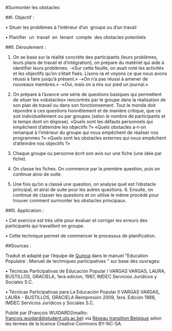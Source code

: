 #Surmonter les obstacles 

##I. Objectif :

• Situer les problèmes à l’intérieur d’un  groupe ou d’un travail

• Planifier  un  travail  en  tenant  compte  des obstacles potentiels

##II. Déroulement :

1. On se base sur la réalité concrète des participants (leurs problèmes, leurs plans de travail et d’intégration), on prépare du matériel qui aide à identifier leurs problèmes.
-«Sur cette feuille, on avait noté les activités et les objectifs qu’on s’était fixés. Lisons-la et voyons ce que nous avons réussi à faire jusqu’à présent.» -«On n’a pas réussi à amener de nouveaux membres.» -«Oui, mais on a mis sur pied un journal.»

2. On prépare à l’avance une série de questions basiques qui permettent de situer les «obstacles» rencontrés par le groupe dans la réalisation de son plan de travail ou dans son fonctionnement.
Tout le monde doit répondre à ces questions honnêtement et de manière critique, que ce soit individuellement ou par groupes (selon le nombre de participants et le temps dont on dispose).
«Quels sont les défauts personnels qui empêchent d’atteindre les objectifs ?» «Quels obstacles a-t-on remarqué à l’intérieur du groupe qui nous empêchent de réaliser nos programmes ?» «Quels sont les obstacles externes qui nous empêchent d’atteindre nos objectifs ?»

3. Chaque groupe ou personne écrit son avis sur une fiche (une idée par fiche).

4. On classe les fiches. On commence par la première question, puis on continue ainsi de suite.

5. Une fois qu’on a classé une question, on analyse quel est l’obstacle principal, et ainsi de suite pour les autres questions. 6. Ensuite, on continue de classer les questions et on utilise le même procédé pour trouver comment surmonter les obstacles principaux.

##III. Application :

• Cet exercice est très utile pour évaluer et corriger les erreurs des participants qui travaillent en groupe.

• Cette technique permet de commencer le processus de planification.

##Sources : 

Traduit et adapté par l’équipe de [Quinoa](http://www.quinoa.be/) dans le manuel "Education Populaire : Manuel de techniques participatives "  sur base des ouvrages:

• Técnicas Participativas de Educación Popular I VARGAS VARGAS, LAURA,  BUSTILLOS, GRACIELA, 1era edicion, 1987, IMDEC Servicios Jurídicos y Sociales S.C. 

• Técnicas Participativas para La Educación Popular II VARGAS VARGAS, LAURA - BUSTILLOS, GRACIELA Reimpresión 2009, 1era. Edición 1988, IMDEC Servicios Jurídicos y Sociales S.C.

Publié par [François WUIDARD](mailto: francois.wuidard@student.ulg.ac.be) via [Réseau transition Belgique]( http://www.reseautransition.be/) selon les termes de la licence Creative Commons BY-NC-SA. 
